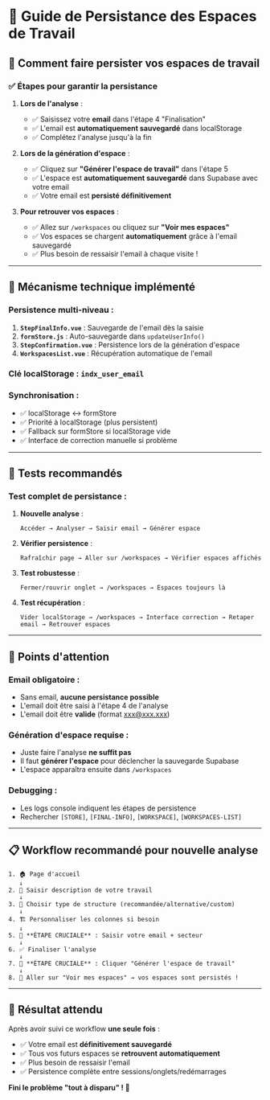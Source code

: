 # 📝 Guide de Persistance des Espaces de Travail

## 🎯 **Comment faire persister vos espaces de travail**

### **✅ Étapes pour garantir la persistance**

1. **Lors de l'analyse** :
   - ✅ Saisissez votre **email** dans l'étape 4 "Finalisation"
   - ✅ L'email est **automatiquement sauvegardé** dans localStorage
   - ✅ Complétez l'analyse jusqu'à la fin

2. **Lors de la génération d'espace** :
   - ✅ Cliquez sur **"Générer l'espace de travail"** dans l'étape 5
   - ✅ L'espace est **automatiquement sauvegardé** dans Supabase avec votre email
   - ✅ Votre email est **persisté définitivement**

3. **Pour retrouver vos espaces** :
   - ✅ Allez sur `/workspaces` ou cliquez sur **"Voir mes espaces"**
   - ✅ Vos espaces se chargent **automatiquement** grâce à l'email sauvegardé
   - ✅ Plus besoin de ressaisir l'email à chaque visite !

---

## 🔧 **Mécanisme technique implémenté**

### **Persistence multi-niveau** :

1. **`StepFinalInfo.vue`** : Sauvegarde de l'email dès la saisie
2. **`formStore.js`** : Auto-sauvegarde dans `updateUserInfo()`
3. **`StepConfirmation.vue`** : Persistence lors de la génération d'espace
4. **`WorkspacesList.vue`** : Récupération automatique de l'email

### **Clé localStorage** : `indx_user_email`

### **Synchronisation** :
- ✅ localStorage ↔ formStore
- ✅ Priorité à localStorage (plus persistent)
- ✅ Fallback sur formStore si localStorage vide
- ✅ Interface de correction manuelle si problème

---

## 🧪 **Tests recommandés**

### **Test complet de persistance** :

1. **Nouvelle analyse** :
   ```
   Accéder → Analyser → Saisir email → Générer espace
   ```

2. **Vérifier persistence** :
   ```
   Rafraîchir page → Aller sur /workspaces → Vérifier espaces affichés
   ```

3. **Test robustesse** :
   ```
   Fermer/rouvrir onglet → /workspaces → Espaces toujours là
   ```

4. **Test récupération** :
   ```
   Vider localStorage → /workspaces → Interface correction → Retaper email → Retrouver espaces
   ```

---

## 🚨 **Points d'attention**

### **Email obligatoire** :
- Sans email, **aucune persistance possible**
- L'email doit être saisi à l'étape 4 de l'analyse
- L'email doit être **valide** (format xxx@xxx.xxx)

### **Génération d'espace requise** :
- Juste faire l'analyse **ne suffit pas**
- Il faut **générer l'espace** pour déclencher la sauvegarde Supabase
- L'espace apparaîtra ensuite dans `/workspaces`

### **Debugging** :
- Les logs console indiquent les étapes de persistence
- Rechercher `[STORE]`, `[FINAL-INFO]`, `[WORKSPACE]`, `[WORKSPACES-LIST]`

---

## 📋 **Workflow recommandé pour nouvelle analyse**

```
1. 🏠 Page d'accueil
   ↓
2. 📝 Saisir description de votre travail
   ↓
3. 🎯 Choisir type de structure (recommandée/alternative/custom)
   ↓
4. 🏗️ Personnaliser les colonnes si besoin
   ↓
5. 📧 **ÉTAPE CRUCIALE** : Saisir votre email + secteur
   ↓
6. ✅ Finaliser l'analyse
   ↓
7. 🚀 **ÉTAPE CRUCIALE** : Cliquer "Générer l'espace de travail"
   ↓
8. 📂 Aller sur "Voir mes espaces" → vos espaces sont persistés !
```

---

## 🎉 **Résultat attendu**

Après avoir suivi ce workflow **une seule fois** :
- ✅ Votre email est **définitivement sauvegardé**
- ✅ Tous vos futurs espaces se **retrouvent automatiquement**
- ✅ Plus besoin de ressaisir l'email
- ✅ Persistence complète entre sessions/onglets/redémarrages

**Fini le problème "tout à disparu" ! 🎯**